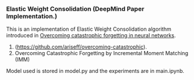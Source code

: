 ### Elastic Weight Consolidation (DeepMind Paper Implementation.)

This is an implementation of Elastic Weight Consolidation algorithm introduced in [Overcoming catastrophic forgetting in neural networks](https://arxiv.org/pdf/1612.00796.pdf). 

1. (https://github.com/ariseff/overcoming-catastrophic).
2. Overcoming Catastrophic Forgetting by Incremental Moment Matching (IMM)

Model used is stored in model.py and the experiments are in main.ipynb. 

